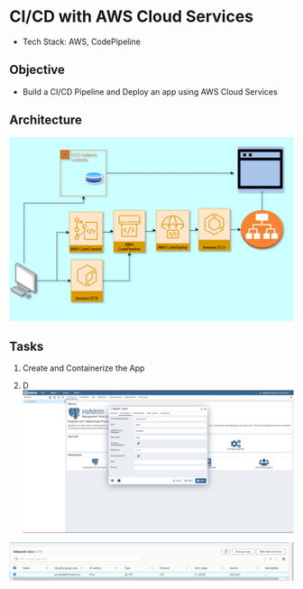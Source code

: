 # CI/CD with AWS Cloud Services

* Tech Stack: AWS, CodePipeline

## Objective
* Build a CI/CD Pipeline and Deploy an app using AWS Cloud Services

## Architecture
![Architecture](https://github.com/Mregojos/CI-CD-with-Cloud-Services/blob/main/images/Architecture.png)

## Tasks
1. Create and Containerize the App



2. D
![Database](https://github.com/Mregojos/CI-CD-with-Cloud-Services/blob/main/images/2-a.png)

![](https://github.com/Mregojos/CI-CD-with-Cloud-Services/blob/main/images/2-b.png)
